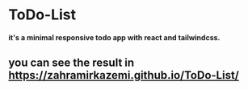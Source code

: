# ToDo-List
#### it's a minimal responsive todo app with react and tailwindcss.

## you can see the result in https://zahramirkazemi.github.io/ToDo-List/
